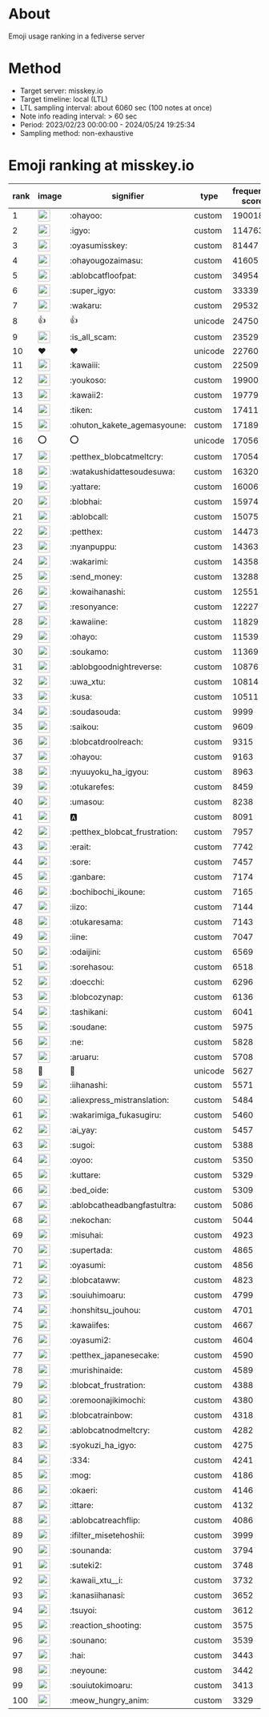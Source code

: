 # About
Emoji usage ranking in a fediverse server

# Method
- Target server: misskey.io
- Target timeline: local (LTL)
- LTL sampling interval: about 6060 sec (100 notes at once)
- Note info reading interval: > 60 sec
- Period: 2023/02/23 00:00:00 - 2024/05/24 19:25:34 
- Sampling method: non-exhaustive

# Emoji ranking at misskey.io

|rank|image|signifier|type|frequency score|
|----|----|----|----|----|
|1|<img height="24" src="https://misskey.io/emoji/ohayoo.webp">|:ohayoo:|custom|190018|
|2|<img height="24" src="https://misskey.io/emoji/igyo.webp">|:igyo:|custom|114763|
|3|<img height="24" src="https://misskey.io/emoji/oyasumisskey.webp">|:oyasumisskey:|custom|81447|
|4|<img height="24" src="https://misskey.io/emoji/ohayougozaimasu.webp">|:ohayougozaimasu:|custom|41605|
|5|<img height="24" src="https://misskey.io/emoji/ablobcatfloofpat.webp">|:ablobcatfloofpat:|custom|34954|
|6|<img height="24" src="https://misskey.io/emoji/super_igyo.webp">|:super_igyo:|custom|33339|
|7|<img height="24" src="https://misskey.io/emoji/wakaru.webp">|:wakaru:|custom|29532|
|8|👍|👍|unicode|24750|
|9|<img height="24" src="https://misskey.io/emoji/is_all_scam.webp">|:is_all_scam:|custom|23529|
|10|❤|❤|unicode|22760|
|11|<img height="24" src="https://misskey.io/emoji/kawaiii.webp">|:kawaiii:|custom|22509|
|12|<img height="24" src="https://misskey.io/emoji/youkoso.webp">|:youkoso:|custom|19900|
|13|<img height="24" src="https://misskey.io/emoji/kawaii2.webp">|:kawaii2:|custom|19779|
|14|<img height="24" src="https://misskey.io/emoji/tiken.webp">|:tiken:|custom|17411|
|15|<img height="24" src="https://misskey.io/emoji/ohuton_kakete_agemasyoune.webp">|:ohuton_kakete_agemasyoune:|custom|17189|
|16|⭕|⭕|unicode|17056|
|17|<img height="24" src="https://misskey.io/emoji/petthex_blobcatmeltcry.webp">|:petthex_blobcatmeltcry:|custom|17054|
|18|<img height="24" src="https://misskey.io/emoji/watakushidattesoudesuwa.webp">|:watakushidattesoudesuwa:|custom|16320|
|19|<img height="24" src="https://misskey.io/emoji/yattare.webp">|:yattare:|custom|16006|
|20|<img height="24" src="https://misskey.io/emoji/blobhai.webp">|:blobhai:|custom|15974|
|21|<img height="24" src="https://misskey.io/emoji/ablobcall.webp">|:ablobcall:|custom|15075|
|22|<img height="24" src="https://misskey.io/emoji/petthex.webp">|:petthex:|custom|14473|
|23|<img height="24" src="https://misskey.io/emoji/nyanpuppu.webp">|:nyanpuppu:|custom|14363|
|24|<img height="24" src="https://misskey.io/emoji/wakarimi.webp">|:wakarimi:|custom|14358|
|25|<img height="24" src="https://misskey.io/emoji/send_money.webp">|:send_money:|custom|13288|
|26|<img height="24" src="https://misskey.io/emoji/kowaihanashi.webp">|:kowaihanashi:|custom|12551|
|27|<img height="24" src="https://misskey.io/emoji/resonyance.webp">|:resonyance:|custom|12227|
|28|<img height="24" src="https://misskey.io/emoji/kawaiine.webp">|:kawaiine:|custom|11829|
|29|<img height="24" src="https://misskey.io/emoji/ohayo.webp">|:ohayo:|custom|11539|
|30|<img height="24" src="https://misskey.io/emoji/soukamo.webp">|:soukamo:|custom|11369|
|31|<img height="24" src="https://misskey.io/emoji/ablobgoodnightreverse.webp">|:ablobgoodnightreverse:|custom|10876|
|32|<img height="24" src="https://misskey.io/emoji/uwa_xtu.webp">|:uwa_xtu:|custom|10814|
|33|<img height="24" src="https://misskey.io/emoji/kusa.webp">|:kusa:|custom|10511|
|34|<img height="24" src="https://misskey.io/emoji/soudasouda.webp">|:soudasouda:|custom|9999|
|35|<img height="24" src="https://misskey.io/emoji/saikou.webp">|:saikou:|custom|9609|
|36|<img height="24" src="https://misskey.io/emoji/blobcatdroolreach.webp">|:blobcatdroolreach:|custom|9315|
|37|<img height="24" src="https://misskey.io/emoji/ohayou.webp">|:ohayou:|custom|9163|
|38|<img height="24" src="https://misskey.io/emoji/nyuuyoku_ha_igyou.webp">|:nyuuyoku_ha_igyou:|custom|8963|
|39|<img height="24" src="https://misskey.io/emoji/otukarefes.webp">|:otukarefes:|custom|8459|
|40|<img height="24" src="https://misskey.io/emoji/umasou.webp">|:umasou:|custom|8238|
|41|<img height="24" src="https://misskey.io/emoji/a.webp">|:a:|custom|8091|
|42|<img height="24" src="https://misskey.io/emoji/petthex_blobcat_frustration.webp">|:petthex_blobcat_frustration:|custom|7957|
|43|<img height="24" src="https://misskey.io/emoji/erait.webp">|:erait:|custom|7742|
|44|<img height="24" src="https://misskey.io/emoji/sore.webp">|:sore:|custom|7457|
|45|<img height="24" src="https://misskey.io/emoji/ganbare.webp">|:ganbare:|custom|7174|
|46|<img height="24" src="https://misskey.io/emoji/bochibochi_ikoune.webp">|:bochibochi_ikoune:|custom|7165|
|47|<img height="24" src="https://misskey.io/emoji/iizo.webp">|:iizo:|custom|7144|
|48|<img height="24" src="https://misskey.io/emoji/otukaresama.webp">|:otukaresama:|custom|7143|
|49|<img height="24" src="https://misskey.io/emoji/iine.webp">|:iine:|custom|7047|
|50|<img height="24" src="https://misskey.io/emoji/odaijini.webp">|:odaijini:|custom|6569|
|51|<img height="24" src="https://misskey.io/emoji/sorehasou.webp">|:sorehasou:|custom|6518|
|52|<img height="24" src="https://misskey.io/emoji/doecchi.webp">|:doecchi:|custom|6296|
|53|<img height="24" src="https://misskey.io/emoji/blobcozynap.webp">|:blobcozynap:|custom|6136|
|54|<img height="24" src="https://misskey.io/emoji/tashikani.webp">|:tashikani:|custom|6041|
|55|<img height="24" src="https://misskey.io/emoji/soudane.webp">|:soudane:|custom|5975|
|56|<img height="24" src="https://misskey.io/emoji/ne.webp">|:ne:|custom|5828|
|57|<img height="24" src="https://misskey.io/emoji/aruaru.webp">|:aruaru:|custom|5708|
|58|🎉|🎉|unicode|5627|
|59|<img height="24" src="https://misskey.io/emoji/iihanashi.webp">|:iihanashi:|custom|5571|
|60|<img height="24" src="https://misskey.io/emoji/aliexpress_mistranslation.webp">|:aliexpress_mistranslation:|custom|5484|
|61|<img height="24" src="https://misskey.io/emoji/wakarimiga_fukasugiru.webp">|:wakarimiga_fukasugiru:|custom|5460|
|62|<img height="24" src="https://misskey.io/emoji/ai_yay.webp">|:ai_yay:|custom|5457|
|63|<img height="24" src="https://misskey.io/emoji/sugoi.webp">|:sugoi:|custom|5388|
|64|<img height="24" src="https://misskey.io/emoji/oyoo.webp">|:oyoo:|custom|5350|
|65|<img height="24" src="https://misskey.io/emoji/kuttare.webp">|:kuttare:|custom|5329|
|66|<img height="24" src="https://misskey.io/emoji/bed_oide.webp">|:bed_oide:|custom|5309|
|67|<img height="24" src="https://misskey.io/emoji/ablobcatheadbangfastultra.webp">|:ablobcatheadbangfastultra:|custom|5086|
|68|<img height="24" src="https://misskey.io/emoji/nekochan.webp">|:nekochan:|custom|5044|
|69|<img height="24" src="https://misskey.io/emoji/misuhai.webp">|:misuhai:|custom|4923|
|70|<img height="24" src="https://misskey.io/emoji/supertada.webp">|:supertada:|custom|4865|
|71|<img height="24" src="https://misskey.io/emoji/oyasumi.webp">|:oyasumi:|custom|4856|
|72|<img height="24" src="https://misskey.io/emoji/blobcataww.webp">|:blobcataww:|custom|4823|
|73|<img height="24" src="https://misskey.io/emoji/souiuhimoaru.webp">|:souiuhimoaru:|custom|4799|
|74|<img height="24" src="https://misskey.io/emoji/honshitsu_jouhou.webp">|:honshitsu_jouhou:|custom|4701|
|75|<img height="24" src="https://misskey.io/emoji/kawaiifes.webp">|:kawaiifes:|custom|4667|
|76|<img height="24" src="https://misskey.io/emoji/oyasumi2.webp">|:oyasumi2:|custom|4604|
|77|<img height="24" src="https://misskey.io/emoji/petthex_japanesecake.webp">|:petthex_japanesecake:|custom|4590|
|78|<img height="24" src="https://misskey.io/emoji/murishinaide.webp">|:murishinaide:|custom|4589|
|79|<img height="24" src="https://misskey.io/emoji/blobcat_frustration.webp">|:blobcat_frustration:|custom|4388|
|80|<img height="24" src="https://misskey.io/emoji/oremoonajikimochi.webp">|:oremoonajikimochi:|custom|4380|
|81|<img height="24" src="https://misskey.io/emoji/blobcatrainbow.webp">|:blobcatrainbow:|custom|4318|
|82|<img height="24" src="https://misskey.io/emoji/ablobcatnodmeltcry.webp">|:ablobcatnodmeltcry:|custom|4282|
|83|<img height="24" src="https://misskey.io/emoji/syokuzi_ha_igyo.webp">|:syokuzi_ha_igyo:|custom|4275|
|84|<img height="24" src="https://misskey.io/emoji/334.webp">|:334:|custom|4241|
|85|<img height="24" src="https://misskey.io/emoji/mog.webp">|:mog:|custom|4186|
|86|<img height="24" src="https://misskey.io/emoji/okaeri.webp">|:okaeri:|custom|4146|
|87|<img height="24" src="https://misskey.io/emoji/ittare.webp">|:ittare:|custom|4132|
|88|<img height="24" src="https://misskey.io/emoji/ablobcatreachflip.webp">|:ablobcatreachflip:|custom|4086|
|89|<img height="24" src="https://misskey.io/emoji/ifilter_misetehoshii.webp">|:ifilter_misetehoshii:|custom|3999|
|90|<img height="24" src="https://misskey.io/emoji/sounanda.webp">|:sounanda:|custom|3794|
|91|<img height="24" src="https://misskey.io/emoji/suteki2.webp">|:suteki2:|custom|3748|
|92|<img height="24" src="https://misskey.io/emoji/kawaii_xtu__i.webp">|:kawaii_xtu__i:|custom|3732|
|93|<img height="24" src="https://misskey.io/emoji/kanasiihanasi.webp">|:kanasiihanasi:|custom|3652|
|94|<img height="24" src="https://misskey.io/emoji/tsuyoi.webp">|:tsuyoi:|custom|3612|
|95|<img height="24" src="https://misskey.io/emoji/reaction_shooting.webp">|:reaction_shooting:|custom|3575|
|96|<img height="24" src="https://misskey.io/emoji/sounano.webp">|:sounano:|custom|3539|
|97|<img height="24" src="https://misskey.io/emoji/hai.webp">|:hai:|custom|3443|
|98|<img height="24" src="https://misskey.io/emoji/neyoune.webp">|:neyoune:|custom|3442|
|99|<img height="24" src="https://misskey.io/emoji/souiutokimoaru.webp">|:souiutokimoaru:|custom|3413|
|100|<img height="24" src="https://misskey.io/emoji/meow_hungry_anim.webp">|:meow_hungry_anim:|custom|3329|

